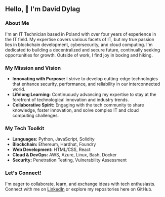 
## Hello, 👋 I'm David Dylag

### About Me
I'm an IT Technician based in Poland with over four years of experience in the IT field. My expertise covers various facets of IT, but my true passion lies in blockchain development, cybersecurity, and cloud computing. I'm dedicated to building a decentralized and secure future, continually seeking opportunities for growth. Outside of work, I find joy in boxing and hiking.

### My Mission and Vision
- **Innovating with Purpose:** I strive to develop cutting-edge technologies that enhance security, performance, and reliability in our interconnected world.
- **Lifelong Learning:** Continuously advancing my expertise to stay at the forefront of technological innovation and industry trends.
- **Collaborative Spirit:** Engaging with the tech community to share knowledge, foster innovation, and solve complex IT and cloud computing challenges.

### My Tech Toolkit
- **Languages:** Python, JavaScript, Solidity
- **Blockchain:** Ethereum, Hardhat, Foundry
- **Web Development:** HTML/CSS, React
- **Cloud & DevOps:** AWS, Azure, Linux, Bash, Docker
- **Security:** Penetration Testing, Vulnerability Assessment

### Let's Connect!
I'm eager to collaborate, learn, and exchange ideas with tech enthusiasts. Connect with me on [LinkedIn](https://www.linkedin.com) or explore my repositories here on GitHub.
